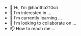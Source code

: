 - 👋 Hi, I’m @haritha210sri
- 👀 I’m interested in ...
- 🌱 I’m currently learning ...
- 💞️ I’m looking to collaborate on ...
- 📫 How to reach me ...

<!---
haritha210sri/haritha210sri is a ✨ special ✨ repository because its `README.md` (this file) appears on your GitHub profile.
You can click the Preview link to take a look at your changes.
--->
